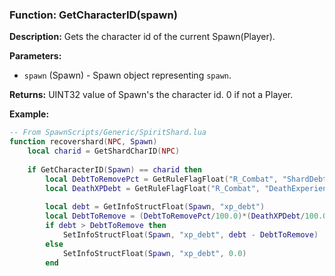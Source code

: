 ### Function: GetCharacterID(spawn)

**Description:**
Gets the character id of the current Spawn(Player).

**Parameters:**
- `spawn` (Spawn) - Spawn object representing `spawn`.

**Returns:** UINT32 value of Spawn's the character id.  0 if not a Player.

**Example:**

```lua
-- From SpawnScripts/Generic/SpiritShard.lua
function recovershard(NPC, Spawn)
	local charid = GetShardCharID(NPC)
	
	if GetCharacterID(Spawn) == charid then
		local DebtToRemovePct = GetRuleFlagFloat("R_Combat", "ShardDebtRecoveryPercent")
		local DeathXPDebt = GetRuleFlagFloat("R_Combat", "DeathExperienceDebt")
		
		local debt = GetInfoStructFloat(Spawn, "xp_debt")
		local DebtToRemove = (DebtToRemovePct/100.0)*(DeathXPDebt/100.0);
		if debt > DebtToRemove then
			SetInfoStructFloat(Spawn, "xp_debt", debt - DebtToRemove)
		else
			SetInfoStructFloat(Spawn, "xp_debt", 0.0)
		end
```
